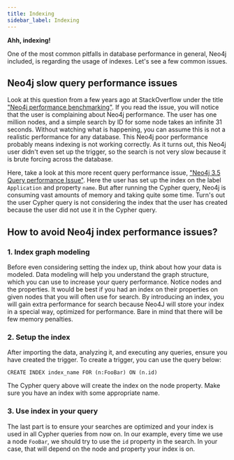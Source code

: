```yaml
---
title: Indexing
sidebar_label: Indexing
---
```



**Ahh, indexing!**

One of the most common pitfalls in database performance in general, Neo4j included, is regarding the usage of indexes. Let's see a few common issues. 

## Neo4j slow query performance issues

Look at this question from a few years ago at StackOverflow under the title ["Neo4j performance benchmarking"](https://stackoverflow.com/questions/16997328/neo4j-performance-benchmarking). 
If you read the issue, you will notice that the user is complaining about Neo4j performance. The user has one million nodes, and a simple search by ID for some node takes an infinite 31 seconds. Without watching what is happening, you can assume this is not a realistic performance for any database. 
This Neo4j poor performance probably means indexing is not working correctly. As it turns out, this Neo4j user didn't even set up the trigger, so the search is not very slow because it is brute forcing across the database. 

Here, take a look at this more recent query performance issue, ["Neo4j 3.5 Query performance Issue"](https://stackoverflow.com/questions/66270999/neo4j-3-5-query-performance-issue). Here the user has set up the index on the label `Application` and property `name`. But after running the Cypher query, Neo4j is consuming vast amounts of memory and taking quite some time.
Turn's out the user Cypher query is not considering the index that the user has created because the user did not use it in the Cypher query. 

## How to avoid Neo4j index performance issues? 

### 1. Index graph modeling

Before even considering setting the index up, think about how your data is modeled. Data modeling will help you 
understand the graph structure, which you can use to increase your query performance. Notice nodes and the properties. It would be best if you had an index on their properties on given nodes that you will often use for search. By introducing an index, you will gain extra performance for search because Neo4J will store your index in a special way, optimized for performance. 
Bare in mind that there will be few memory penalties. 

### 2. Setup the index

After importing the data, analyzing it, and executing any queries, ensure you have created the trigger. 
To create a trigger, you can use the query below: 

```CREATE INDEX index_name FOR (n:FooBar) ON (n.id)```

The Cypher query above will create the index on the node property. Make sure you have an index with some appropriate name. 

### 3. Use index in your query

The last part is to ensure your searches are optimized and your index is used in all Cypher queries from now on. In our example, every time we use a node `FooBar`, we should try to use the `id` property in the search. In your case, that will depend on the node and property your index is on. 




